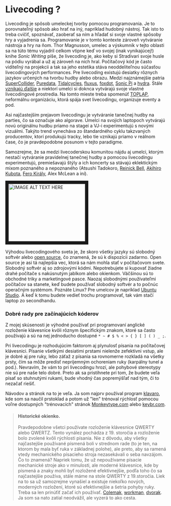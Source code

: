 # Livecoding ?

Livecoding je spôsob umeleckej tvorby pomocou programovania. Je to porovnateľný spôsob ako hrať na iný, napríklad hudobný nástroj. Tak isto to treba cvičiť, spoznávať, zaoberať sa ním a hľadať si svoje vlastné spôsoby hry a vyjadrenia sa. Programovanie je v tomto kontexte zároveň vytváranie nástroja a hry na ňom. Thor Magnusson, umelec a výskumník v tejto oblasti sa na túto tému vyjadril celkom vtipne keď vo svojej (inak vynikajúcej!) knihe *Sonic Writing* píše, že livecoding je, ako keby si Stradivari svoje husle na pódiu vyrábal a už aj zároveň na nich hral. Počítačový kód je často viditeľný na projekcii a tak sa jeho estetika stáva neoddeliteľnou súčasťou livecodingových performances.  Pre livecoding existujú desiatky rôznych jazykov určených na tvorbu hudby alebo obrazu. Medzi najznámejšie patria  [SuperCollider](https://supercollider.github.io/), [Puredata](https://puredata.info/), [Tidalcycles](https://tidalcycles.org/), [fluxus](http://www.pawfal.org/fluxus/), [foxdot](https://foxdot.org/), [Sonic Pi](https://sonic-pi.net/) a [hydra](https://hydra.ojack.xyz/?sketch_id=example_4). Stále [vznikajú ďalšie](https://github.com/toplap/awesome-livecoding) a niektorí umelci si doknca vytvárajú svoje vlastné livecodingové prostredia. Na tomto mieste treba spomenúť [TOPLAP](https://toplap.org/), neformálnu organizáciu, ktorá spája svet livecodingu, organizuje eventy a pod.

Asi najčastejším prejavom livecodingu je vytváranie tanečnej hudby na parties, čo sa označuje ako algorave. Umelci na svojich laptopoch vytvárajú novú originálnu hudbu priamo na stagei a VJ-i experimentujú s novými vizuálmi. Takýto trend vynecháva zo štandardného cyklu takzvaných producentov, ktorí produkujú tracky, lebo tie vznikajú priamo v reálnom čase, čo je pravdepodobne posunom v tejto paradigme.

Samozrejme, že sa medzi livecoderskou komunitou nájdu aj umelci, ktorým nestačí vytváranie pravidelnej tanečnej hudby a pomocou livecodingu experimentujú, premiešavajú štýly a ich koncerty sa stávajú eklektickým mixom poznaného a nepoznaného (Atsushi Tadokoro, [Reinick Bell](https://www.youtube.com/watch?v=fXuLsLV20bw), [Akihiro Kubota](https://www.youtube.com/watch?v=IcDQnXWi4bg), [Fero Király](https://vimeo.com/656637692), Alex McLean a iní).

<a href="http://www.youtube.com/watch?feature=player_embedded&v=Tjf-NJNfOP4" target="_blank" rel="noopener noreferrer">
 <img src="http://img.youtube.com/vi/Tjf-NJNfOP4/0.jpg" alt="IMAGE ALT TEXT HERE" width="240" height="180" border="10" />
</a>

Výhodou livecodingového sveta je, že skoro všetky jazyky sú slobodný softvér alebo [open source](https://en.wikipedia.org/wiki/Open_source), čo znamená, že sú k dispozícii zadarmo. Open source je asi tá najlepšia vec, ktorá sa nám mohla stať v počítačovom svete. Slobodný softvér aj so zdrojovými kódmi. Nepotrebujete si kupovať žiadne drahé počítače s nakúsnutým jablkom alebo okienkom. Väčšinou sú to obchodné triky a marketingové pasce. Naozaj slobodnými používateľmi počítačov sa stanete, keď budete používať slobodný softvér a to počnúc operačným systémom. Poznáte Linux? Pre umelcov je napríklad [Ubuntu Studio](https://ubuntustudio.org/). A keď k tomu budete vedieť trochu programovať, tak vám stačí laptop zo secondhandu.



### Dobré rady pre začínajúcich kóderov

Z mojej skúsenosti je výhodné používať pri programovaní anglické rozloženie klávesnice kvôli rôznym špecifickým znakom, ktoré sa často používajú a sú na nej jednoducho dostupné `* ~ # $ % < > { } [ ] ( ) _ ;`.


Pri livecodingu je rozhodujúcim faktorom aj plynulosť  písania na počítačovej klávesnici. Písanie všetkými desiatimi prstami nielenže zefektívni vstup, ale je dobré aj pre ruky, lebo záťaž z písania sa rovnomerne rozkladá na všetky prsty, čím sa môže predísť nepríjemným ochoreniam ruky (karpálny tunel a pod.). Nevravím, že vám to pri livecodingu hrozí, ale pohybové stereotypy nie sú pre naše telo dobré. Preto ak sa pristihnete pri tom, že budete veľa písať so stuhnutými rukami, bude vhodný čas popremýšľať nad tým, či to nezačať riešiť.

 Návodov a stránok na to je veľa. Ja som najprv používal program [klavaro](https://klavaro.sourceforge.io/en/index.html), kde som sa naučil prstoklad a potom už "len" trénoval rýchlosť pomocou voľne dostupných "trénovacích" stránok [Monkeytype.com](https://monkeytype.com/) alebo [keybr.com](https://www.keybr.com/).


>#### Historické okienko.
>Pravdepodobne všetci používate rozloženie klávesnice QWERTY alebo QWERTZ. Tento vynález pochádza z 19. storočia a rozloženie bolo zvolené kvôli rýchlosti písania. Nie z dôvodu, aby všetky najčastejšie používané písmená boli v strednom rade (to je ten, na ktorom by mala byť ruka v základnej polohe), ale preto, aby sa ramená vtedy mechanického písacieho stroja nezasekávali o seba navzájom. Čo to znamená? Napriek tomu, že už nepoužívame písacie mechanické stroje ako v minulosti, ale moderné klávesnice, kde by písmená a znaky mohli byť rozložené efektívnejšie, podľa toho čo sa najčastejšie používa, stále máme na stole QWERTY z 19.storočia. Liek na to sa už samozrejme vynašiel a existuje niekoľko nových, moderných rozložení, ktoré sú efektívnejšie a šetria pohyby ruky. Treba sa len prinúťiť začať ich používať. [Colemak](https://colemak.com/), [workman](https://workmanlayout.org/), [dvorak](https://en.wikipedia.org/wiki/Dvorak_keyboard_layout). Ja som sa nato zatial neodvážil, ale vyzerá to ako cesta.
